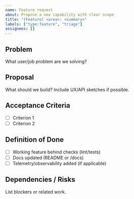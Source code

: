 ```yaml
---
name: Feature request
about: Propose a new capability with clear scope
title: "[Feature] <area>: <summary>"
labels: ["type:feature", "triage"]
assignees: []
---
```


## Problem
What user/job problem are we solving?

## Proposal
What should we build? Include UX/API sketches if possible.

## Acceptance Criteria
- [ ] Criterion 1
- [ ] Criterion 2

## Definition of Done
- [ ] Working feature behind checks (lint/tests)
- [ ] Docs updated (README or /docs)
- [ ] Telemetry/observability added (if applicable)

## Dependencies / Risks
List blockers or related work.

